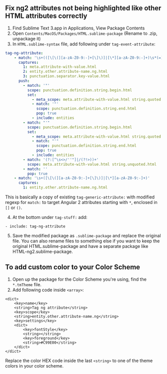 ## Fix ng2 attributes not being highlighted like other HTML attributes correctly
1. Find Sublime Text 3.app in Applications, View Package Contents
2. Open `Contents/MacOS/Packages/HTML.sublime-package` (Rename to .zip, unpackage it)
3. In `HTML.sublime-syntax` file, add following under `tag-event-attribute`:

```YAML
tag-ng-attribute:
    - match: '\s+(([\[\(][a-zA-Z0-9:-]+[\]\)]|[\*][a-zA-Z0-9:-]+)\s*(=)\s*)'
      captures:
        1: meta.attribute-with-value.html
        2: entity.other.attribute-name.ng.html
        3: punctuation.separator.key-value.html
      push:
        - match: '"'
          scope: punctuation.definition.string.begin.html
          set:
            - meta_scope: meta.attribute-with-value.html string.quoted.double.html
            - match: '"'
              scope: punctuation.definition.string.end.html
              pop: true
            - include: entities
        - match: "'"
          scope: punctuation.definition.string.begin.html
          set:
            - meta_scope: meta.attribute-with-value.html string.quoted.single.html
            - match: "'"
              scope: punctuation.definition.string.end.html
              pop: true
            - include: entities
        - match: '(?:[^\s<>/''"]|/(?!>))+'
          scope: meta.attribute-with-value.html string.unquoted.html
        - match: ''
          pop: true
    - match: '\s+([\[\(][a-zA-Z0-9:-]+[\]\)]|[\*][a-zA-Z0-9:-]+)'
      captures:
        1: entity.other.attribute-name.ng.html
```

This is basically a copy of existing `tag-generic-attribute:` with modified regexp for `match:` to target Angular 2 attributes starting with `*`, enclosed in `[]` or `()`.

4. At the bottom under `tag-stuff:` add:

```
- include: tag-ng-attribute
```

5. Save the modified package as `.sublime-package` and replace the original file. You can also rename files to something else if you want to keep the original HTML.sublime-package and have a separate package like HTML-ng2.sublime-package.
 

## To add custom color to your Color Scheme
1. Open up the package for the Color Scheme you're using, find the `*.tmTheme` file.
2. Add following code inside `<array>`:

```
<dict>
	<key>name</key>
	<string>Tag ng attribute</string>
	<key>scope</key>
	<string>entity.other.attribute-name.ng</string>
	<key>settings</key>
	<dict>
		<key>fontStyle</key>
		<string></string>
		<key>foreground</key>
		<string>#C99E00</string>
	</dict>
</dict>
```
Replace the color HEX code inside the last `<string>` to one of the theme colors in your color scheme.